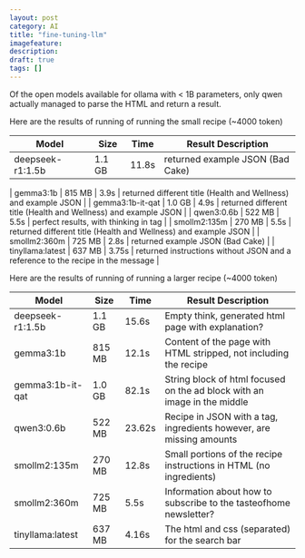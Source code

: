 ```yaml
---
layout: post
category: AI 
title: "fine-tuning-llm"
imagefeature:
description: 
draft: true
tags: []
---
```

Of the open models available for ollama with < 1B parameters, only qwen actually managed to parse the HTML and return
a result.

Here are the results of running of running the small recipe (~4000 token)

| Model              | Size    | Time   | Result Description                                                               |
|--------------------|---------|--------|----------------------------------------------------------------------------------|
| deepseek-r1:1.5b   | 1.1 GB  | 11.8s  | returned example JSON (Bad Cake)                                                 |

| gemma3:1b          | 815 MB  | 3.9s   | returned different title (Health and Wellness) and example JSON                  |
| gemma3:1b-it-qat   | 1.0 GB  | 4.9s   | returned different title (Health and Wellness) and example JSON                  |
| qwen3:0.6b         | 522 MB  | 5.5s   | perfect results, with thinking in <think> tag                                    |
| smollm2:135m       | 270 MB  | 5.5s   | returned different title (Health and Wellness) and example JSON                  |
| smollm2:360m       | 725 MB  | 2.8s   | returned example JSON (Bad Cake)                                                 |
| tinyllama:latest   | 637 MB  | 3.75s  | returned instructions without JSON and a reference to the recipe in the message  |

Here are the results of running of running a larger recipe (~4000 token)

| Model              | Size    | Time   | Result Description                                                               |
|--------------------|---------|--------|----------------------------------------------------------------------------------|
| deepseek-r1:1.5b   | 1.1 GB  | 15.6s  | Empty think, generated html page with explanation?                               |
| gemma3:1b          | 815 MB  | 12.1s  | Content of the page with HTML stripped, not including the recipe                 |
| gemma3:1b-it-qat   | 1.0 GB  | 82.1s  | String block of html focused on the ad block with an image in the middle         |
| qwen3:0.6b         | 522 MB  | 23.62s | Recipe in JSON with a <think> tag, ingredients however, are missing amounts      |
| smollm2:135m       | 270 MB  | 12.8s  | Small portions of the recipe instructions in HTML (no ingredients)               |
| smollm2:360m       | 725 MB  | 5.5s   | Information about how to subscribe to the tasteofhome newsletter?                |
| tinyllama:latest   | 637 MB  | 4.16s  | The html and css (separated) for the search bar                                  |



